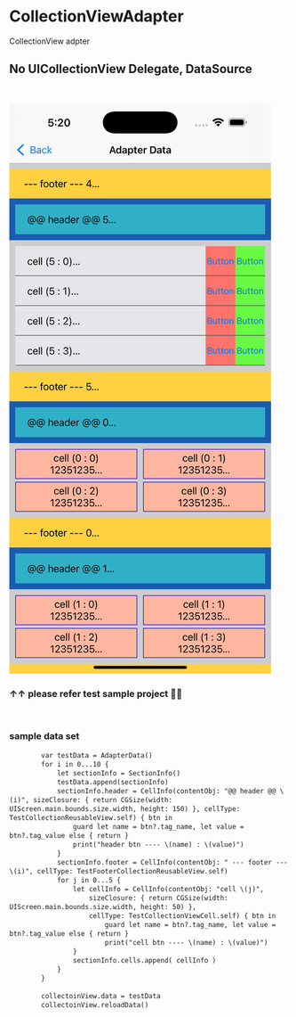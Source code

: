 # CollectionViewAdapter
CollectionView adpter

## No UICollectionView Delegate, DataSource

<br>

![SampleTestApp](https://github.com/pkh0225/CollectionViewAdapter/blob/master/ScreenShot.png)
### ↑↑ please refer test sample project 👾👾


<br>

### sample data set
```
        var testData = AdapterData()
        for i in 0...10 {
            let sectionInfo = SectionInfo()
            testData.append(sectionInfo)
            sectionInfo.header = CellInfo(contentObj: "@@ header @@ \(i)", sizeClosure: { return CGSize(width: UIScreen.main.bounds.size.width, height: 150) }, cellType: TestCollectionReusableView.self) { btn in
                guard let name = btn?.tag_name, let value = btn?.tag_value else { return }
                print("header btn ---- \(name) : \(value)")
            }
            sectionInfo.footer = CellInfo(contentObj: " --- footer --- \(i)", cellType: TestFooterCollectionReusableView.self)
            for j in 0...5 {
                let cellInfo = CellInfo(contentObj: "cell \(j)",
                    sizeClosure: { return CGSize(width: UIScreen.main.bounds.size.width, height: 50) },
                    cellType: TestCollectionViewCell.self) { btn in
                        guard let name = btn?.tag_name, let value = btn?.tag_value else { return }
                        print("cell btn ---- \(name) : \(value)")
                }
                sectionInfo.cells.append( cellInfo )
            }
        }
        
        collectoinView.data = testData
        collectoinView.reloadData()
```
